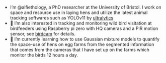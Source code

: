 - I’m @alfiethology, a PhD researcher at the University of Bristol. I work on space and resource use in laying hens and utilize the latest animal tracking softwares such as YOLOv11 by [ultralytics](https://github.com/ultralytics/ultralytics)  
- 👀 I’m also interested in tracking and monitoring wild bird visitation at birdfeeders using Raspberry pi zero with HQ cameras and a PIR motion sensor, see [birdcam](https://github.com/alfiethology/birdcam) for details. 
- 🌱 I’m currently learning how to use Gaussian mixture models to quantify the space-use of hens on egg farms from the segmented information that comes from the cameras that I have set up on the farms which monitor the birds 12 hours a day.

<!---
alfiethology/alfiethology is a ✨ special ✨ repository because its `README.md` (this file) appears on your GitHub profile.
You can click the Preview link to take a look at your changes.
--->
